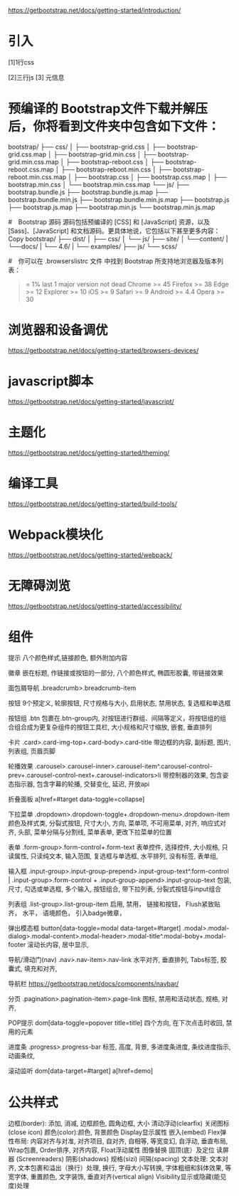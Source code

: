 https://getbootstrap.net/docs/getting-started/introduction/
# 引入
[1]1行css
<link rel="stylesheet" href="https://cdn.jsdelivr.net/npm/bootstrap@4.6.0/dist/css/bootstrap.min.css" integrity="sha384-B0vP5xmATw1+K9KRQjQERJvTumQW0nPEzvF6L/Z6nronJ3oUOFUFpCjEUQouq2+l" crossorigin="anonymous">
[2]三行js
<script src="https://code.jquery.com/jquery-3.3.1.slim.min.js" integrity="sha384-q8i/X+965DzO0rT7abK41JStQIAqVgRVzpbzo5smXKp4YfRvH+8abtTE1Pi6jizo" crossorigin="anonymous"></script>
<script src="https://cdnjs.cloudflare.com/ajax/libs/popper.js/1.14.7/umd/popper.min.js" integrity="sha384-UO2eT0CpHqdSJQ6hJty5KVphtPhzWj9WO1clHTMGa3JDZwrnQq4sF86dIHNDz0W1" crossorigin="anonymous"></script>
<script src="https://stackpath.bootstrapcdn.com/bootstrap/4.3.1/js/bootstrap.min.js" integrity="sha384-JjSmVgyd0p3pXB1rRibZUAYoIIy6OrQ6VrjIEaFf/nJGzIxFDsf4x0xIM+B07jRM" crossorigin="anonymous"></script>
[3]<meta name="viewport" content="width=device-width, initial-scale=1, shrink-to-fit=no">
元信息

# 预编译的 Bootstrap文件下载并解压后，你将看到文件夹中包含如下文件：
  bootstrap/
  ├── css/
  │   ├── bootstrap-grid.css
  │   ├── bootstrap-grid.css.map
  │   ├── bootstrap-grid.min.css
  │   ├── bootstrap-grid.min.css.map
  │   ├── bootstrap-reboot.css
  │   ├── bootstrap-reboot.css.map
  │   ├── bootstrap-reboot.min.css
  │   ├── bootstrap-reboot.min.css.map
  │   ├── bootstrap.css
  │   ├── bootstrap.css.map
  │   ├── bootstrap.min.css
  │   └── bootstrap.min.css.map
  └── js/
      ├── bootstrap.bundle.js
      ├── bootstrap.bundle.js.map
      ├── bootstrap.bundle.min.js
      ├── bootstrap.bundle.min.js.map
      ├── bootstrap.js
      ├── bootstrap.js.map
      ├── bootstrap.min.js
      └── bootstrap.min.js.map

#　Bootstrap 源码
  源码包括预编译的 [CSS] 和 [JavaScript] 资源，以及 [Sass]、[JavaScript] 和文档源码。更具体地说，它包括以下甚至更多内容：
  Copy
  bootstrap/
  ├── dist/
  │   ├── css/
  │   └── js/
  ├── site/
  │   └──content/
  |      └──docs/
  |         └── 4.6/
  |             └── examples/
  ├── js/
  └── scss/

#　你可以在 .browserslistrc 文件 中找到 Bootstrap 所支持地浏览器及版本列表：
  >= 1%
  last 1 major version
  not dead
  Chrome >= 45
  Firefox >= 38
  Edge >= 12
  Explorer >= 10
  iOS >= 9
  Safari >= 9
  Android >= 4.4
  Opera >= 30

# 浏览器和设备调优
https://getbootstrap.net/docs/getting-started/browsers-devices/

# javascript脚本
https://getbootstrap.net/docs/getting-started/javascript/

# 主题化
https://getbootstrap.net/docs/getting-started/theming/

# 编译工具
https://getbootstrap.net/docs/getting-started/build-tools/

# Webpack模块化
https://getbootstrap.net/docs/getting-started/webpack/

# 无障碍浏览
https://getbootstrap.net/docs/getting-started/accessibility/

# 组件
提示
八个颜色样式,链接颜色, 额外附加内容


徽章
嵌在标题, 作链接或按钮的一部分, 八个颜色样式, 椭圆形胶囊, 带链接效果

面包屑导航
.breadcrumb>.breadcrumb-item

按钮
9个预定义, 轮廓按钮, 尺寸规格与大小, 启用状态, 禁用状态, 复选框和单选框

按钮组
.btn 包裹在.btn-group内, 对按钮进行群组、间隔等定义，将按钮组的组合组合成为更复杂组件的按钮工具栏, 大小规格和尺寸缩放, 嵌套, 垂直排列

卡片
.card>.card-img-top+.card-body>.card-title
带边框的内容, 副标题, 图片, 列表组, 页眉页脚

轮播效果
.carousel>.carousel-inner>.carousel-item^.carousel-control-prev+.carousel-control-next+.carousel-indicators>li
带控制器的效果, 包含姿态指示器, 包含字幕的轮播, 交替变化, 延迟, 开放api

折叠面板
a[href=#target data-toggle=collapse]

下拉菜单
.dropdown>.dropdown-toggle+.dropdown-menu>.dropdown-item
颜色及样式类, 分裂式按钮, 尺寸大小, 方向, 菜单项, 不可用菜单, 对齐, 响应式对齐, 头部, 菜单分隔与分割线, 菜单表单, 更改下拉菜单的位置

表单
.form-group>.form-control+.form-text
表单控件, 选择控件, 大小规格, 只读属性, 只读纯文本, 输入范围, 复选框与单选框, 水平排列, 没有标签, 表单组,

输入框
.input-group>.input-group-prepend>.input-group-text^.form-control | .input-group>.form-control + .input-group-append>.input-group-text
包装, 尺寸, 勾选或单选框, 多个输入, 按钮组合, 带下拉列表, 分裂式按钮与input组合

列表组
.list-group>.list-group-item
启用, 禁用， 链接和按钮， Flush紧致贴齐， 水平， 语境颜色， 引入badge微章，

弹出模态框
button[data-toggle=modal data-target=#target]
.modal>.modal-dialog>.modal-content>.modal-header>.modal-title^.modal-boby+.modal-footer
滚动长内容, 居中显示, 

导航/滑动门(nav)
.nav>.nav-item>.nav-link
水平对齐, 垂直排列, Tabs标签, 胶囊式, 填充和对齐, 

导航栏
https://getbootstrap.net/docs/components/navbar/

分页
.pagination>.pagination-item>.page-link
图标, 禁用和活动状态, 规格, 对齐, 

POP提示
dom[data-toggle=popover title=title]
四个方向, 在下次点击时收回, 禁用的元素

进度条
.progress>.progress-bar
标签, 高度, 背景, 多进度条进度, 条纹进度指示, 动画条纹, 

滚动监听
dom[data-target=#target] a[href=demo]


# 公共样式
边框(border): 添加, 消减, 边框颜色, 圆角边框, 大小
清动浮动(clearfix)
关闭图标(close icon)
颜色(color):颜色, 背景颜色
Display显示属性
嵌入(embed)
Flex弹性布局: 内容对齐与对准, 对齐项目, 自对齐, 自相等, 等宽变幻, 自浮动, 垂直布局, Wrap包裹, Order排序, 对齐内容, 
Float浮动属性
图像替换
固顶(底）及定位
读屏器 (Screenreaders)
阴影(shadows)
规格(sizi)
间隔(spacing)
文本处理: 文本对齐, 文本包裹和溢出（换行）处理, 换行, 字母大小写转换, 字体粗细和斜体效果, 等宽字体, 重置颜色, 文字装饰,
垂直对齐(vertical align)
Visibility显示或隐藏(能见度)处理























































